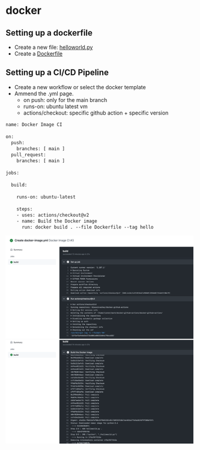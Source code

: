 # docker

## Setting up a dockerfile
- Create a new file: [helloworld.py](main/helloworld.py)
- Create a [Dockerfile](main/Dockerfile)

## Setting up a CI/CD Pipeline 
- Create a new workflow or select the docker template
- Ammend the .yml page.
    - on push: only for the main branch
    - runs-on: ubuntu latest vm 
    - actions/checkout: specific github action + specific version


```
name: Docker Image CI

on:
  push:
    branches: [ main ]
  pull_request:
    branches: [ main ]

jobs:

  build:

    runs-on: ubuntu-latest

    steps:
    - uses: actions/checkout@v2
    - name: Build the Docker image
      run: docker build . --file Dockerfile --tag hello
```

<img src="build1.png" alt="build image" width="500"/>

<img src="build2.png" alt="build image" width="500"/>